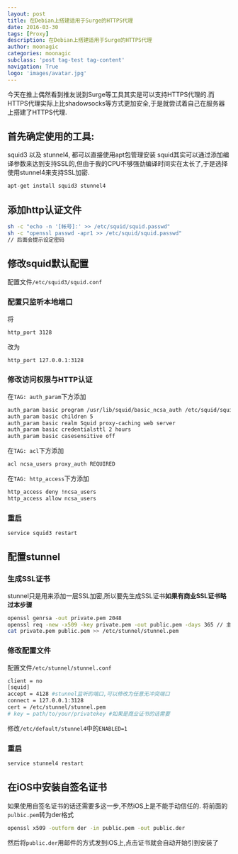 ```yaml
---
layout: post
title: 在Debian上搭建适用于Surge的HTTPS代理
date: 2016-03-30
tags: [Proxy]
description: 在Debian上搭建适用于Surge的HTTPS代理
author: moonagic
categories: moonagic
subclass: 'post tag-test tag-content'
navigation: True
logo: 'images/avatar.jpg'
---
```


今天在推上偶然看到推友说到Surge等工具其实是可以支持HTTPS代理的.而HTTPS代理实际上比shadowsocks等方式更加安全,于是就尝试着自己在服务器上搭建了HTTPS代理.

## 首先确定使用的工具:
squid3 以及 stunnel4, 都可以直接使用apt包管理安装
squid其实可以通过添加编译参数来达到支持SSL的,但由于我的CPU不够强劲编译时间实在太长了,于是选择使用stunnel4来支持SSL加密.
```bash
apt-get install squid3 stunnel4
```

## 添加http认证文件
```bash
sh -c "echo -n '[帐号]:' >> /etc/squid/squid.passwd"
sh -c "openssl passwd -apr1 >> /etc/squid/squid.passwd"
// 后面会提示设定密码
```

## 修改squid默认配置
配置文件`/etc/squid3/squid.conf`
### 配置只监听本地端口
将
```bash
http_port 3128
```
改为
```bash
http_port 127.0.0.1:3128
```
### 修改访问权限与HTTP认证
在`TAG: auth_param`下方添加
```bash
auth_param basic program /usr/lib/squid/basic_ncsa_auth /etc/squid/squid.passwd
auth_param basic children 5
auth_param basic realm Squid proxy-caching web server
auth_param basic credentialsttl 2 hours
auth_param basic casesensitive off
```
在`TAG: acl`下方添加
```bash
acl ncsa_users proxy_auth REQUIRED
```
在`TAG: http_access`下方添加
```bash
http_access deny !ncsa_users
http_access allow ncsa_users
```
### 重启
```bash
service squid3 restart
```
## 配置stunnel
### 生成SSL证书
stunnel只是用来添加一层SSL加密,所以要先生成SSL证书**如果有商业SSL证书略过本步骤**
```bash
openssl genrsa -out private.pem 2048
openssl req -new -x509 -key private.pem -out public.pem -days 365 // 主机名一栏需要与ip或者域名一致
cat private.pem public.pem >> /etc/stunnel/stunnel.pem
```
### 修改配置文件
配置文件`/etc/stunnel/stunnel.conf`
```bash
client = no
[squid]
accept = 4128 #stunnel监听的端口,可以修改为任意无冲突端口
connect = 127.0.0.1:3128
cert = /etc/stunnel/stunnel.pem
# key = path/to/your/privatekey #如果是商业证书的话需要
```
修改`/etc/default/stunnel4`中的`ENABLED=1`
### 重启
```bash
service stunnel4 restart
```

## 在iOS中安装自签名证书
如果使用自签名证书的话还需要多这一步,不然iOS上是不能手动信任的.
将前面的`pulbic.pem`转为der格式
```bash
openssl x509 -outform der -in public.pem -out public.der
```
然后将`public.der`用邮件的方式发到iOS上,点击证书就会自动开始引到安装了

